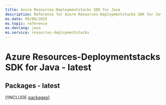 ```yaml
---
title: Azure Resources-Deploymentstacks SDK for Java
description: Reference for Azure Resources-Deploymentstacks SDK for Java
ms.date: 09/09/2025
ms.topic: reference
ms.devlang: java
ms.service: resources-deploymentstacks
---
```

# Azure Resources-Deploymentstacks SDK for Java - latest
## Packages - latest
[!INCLUDE [packages](resources-deploymentstacks-index.md)]